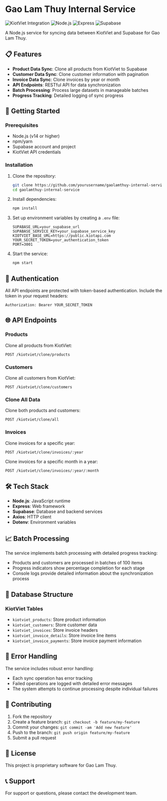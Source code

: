 # Gao Lam Thuy Internal Service

![KiotViet Integration](https://img.shields.io/badge/KiotViet-Integration-blue)
![Node.js](https://img.shields.io/badge/Node.js-v14+-green)
![Express](https://img.shields.io/badge/Express-4.x-lightgrey)
![Supabase](https://img.shields.io/badge/Supabase-Database-orange)

A Node.js service for syncing data between KiotViet and Supabase for Gao Lam Thuy.

## 📋 Features

- **Product Data Sync**: Clone all products from KiotViet to Supabase
- **Customer Data Sync**: Clone customer information with pagination
- **Invoice Data Sync**: Clone invoices by year or month
- **API Endpoints**: RESTful API for data synchronization
- **Batch Processing**: Process large datasets in manageable batches
- **Progress Tracking**: Detailed logging of sync progress

## 🚀 Getting Started

### Prerequisites

- Node.js (v14 or higher)
- npm/yarn
- Supabase account and project
- KiotViet API credentials

### Installation

1. Clone the repository:
   ```bash
   git clone https://github.com/yourusername/gaolamthuy-internal-service.git
   cd gaolamthuy-internal-service
   ```

2. Install dependencies:
   ```bash
   npm install
   ```

3. Set up environment variables by creating a `.env` file:
   ```
   SUPABASE_URL=your_supabase_url
   SUPABASE_SERVICE_KEY=your_supabase_service_key
   KIOTVIET_BASE_URL=https://public.kiotapi.com
   YOUR_SECRET_TOKEN=your_authentication_token
   PORT=3001
   ```

4. Start the service:
   ```bash
   npm start
   ```

## 🔑 Authentication

All API endpoints are protected with token-based authentication. Include the token in your request headers:

```
Authorization: Bearer YOUR_SECRET_TOKEN
```

## 🌐 API Endpoints

### Products

Clone all products from KiotViet:
```
POST /kiotviet/clone/products
```

### Customers

Clone all customers from KiotViet:
```
POST /kiotviet/clone/customers
```

### Clone All Data

Clone both products and customers:
```
POST /kiotviet/clone/all
```

### Invoices

Clone invoices for a specific year:
```
POST /kiotviet/clone/invoices/:year
```

Clone invoices for a specific month in a year:
```
POST /kiotviet/clone/invoices/:year/:month
```

## 🛠️ Tech Stack

- **Node.js**: JavaScript runtime
- **Express**: Web framework
- **Supabase**: Database and backend services
- **Axios**: HTTP client
- **Dotenv**: Environment variables

## 📈 Batch Processing

The service implements batch processing with detailed progress tracking:

- Products and customers are processed in batches of 100 items
- Progress indicators show percentage completion for each stage
- Console logs provide detailed information about the synchronization process

## 🔄 Database Structure

### KiotViet Tables

- `kiotviet_products`: Store product information
- `kiotviet_customers`: Store customer data
- `kiotviet_invoices`: Store invoice headers
- `kiotviet_invoice_details`: Store invoice line items
- `kiotviet_invoice_payments`: Store invoice payment information

## 🧪 Error Handling

The service includes robust error handling:

- Each sync operation has error tracking
- Failed operations are logged with detailed error messages
- The system attempts to continue processing despite individual failures

## 📝 Contributing

1. Fork the repository
2. Create a feature branch: `git checkout -b feature/my-feature`
3. Commit your changes: `git commit -am 'Add new feature'`
4. Push to the branch: `git push origin feature/my-feature`
5. Submit a pull request

## 📄 License

This project is proprietary software for Gao Lam Thuy.

## 📞 Support

For support or questions, please contact the development team. 